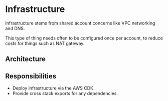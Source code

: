 # Infrastructure

Infrastructure stems from shared account concerns like VPC networking and DNS.

This type of thing needs often to be configured once per account, to reduce costs for things such as NAT gateway.

## Architecture

## Responsibilities

- Deploy infrastructure via the AWS CDK.
- Provide cross stack exports for any dependencies.



